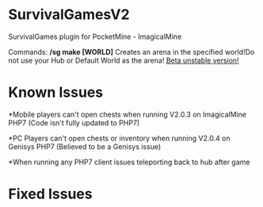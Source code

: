 # SurvivalGamesV2
SurvivalGames plugin for PocketMine - ImagicalMine

Commands:
**/sg make [WORLD]** Creates an arena in the specified world!Do not use your Hub or Default World as the arena!
[Beta unstable version!](http://download1073.mediafire.com/nylka09ddukg/c8kzpx00870dlt1/SurvivalGames_BETA_2.0.8.phar)

# Known Issues

*Mobile players can't open chests when running V2.0.3 on ImagicalMine PHP7 (Code isn't fully updated to PHP7)

*PC Players can't open chests or inventory when running V2.0.4 on Genisys PHP7 (Believed to be a Genisys issue)

*When running any PHP7 client issues teleporting back to hub after game

# Fixed Issues



